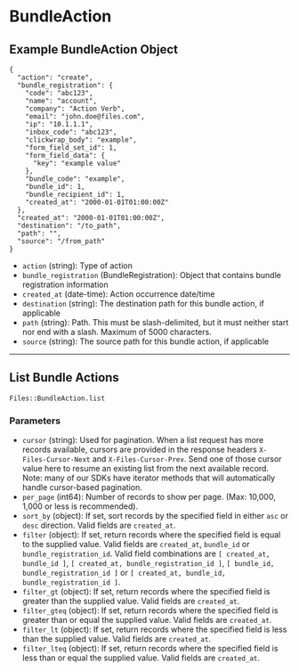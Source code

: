 # BundleAction

## Example BundleAction Object

```
{
  "action": "create",
  "bundle_registration": {
    "code": "abc123",
    "name": "account",
    "company": "Action Verb",
    "email": "john.doe@files.com",
    "ip": "10.1.1.1",
    "inbox_code": "abc123",
    "clickwrap_body": "example",
    "form_field_set_id": 1,
    "form_field_data": {
      "key": "example value"
    },
    "bundle_code": "example",
    "bundle_id": 1,
    "bundle_recipient_id": 1,
    "created_at": "2000-01-01T01:00:00Z"
  },
  "created_at": "2000-01-01T01:00:00Z",
  "destination": "/to_path",
  "path": "",
  "source": "/from_path"
}
```

* `action` (string): Type of action
* `bundle_registration` (BundleRegistration): Object that contains bundle registration information
* `created_at` (date-time): Action occurrence date/time
* `destination` (string): The destination path for this bundle action, if applicable
* `path` (string): Path. This must be slash-delimited, but it must neither start nor end with a slash. Maximum of 5000 characters.
* `source` (string): The source path for this bundle action, if applicable


---

## List Bundle Actions

```
Files::BundleAction.list
```

### Parameters

* `cursor` (string): Used for pagination.  When a list request has more records available, cursors are provided in the response headers `X-Files-Cursor-Next` and `X-Files-Cursor-Prev`.  Send one of those cursor value here to resume an existing list from the next available record.  Note: many of our SDKs have iterator methods that will automatically handle cursor-based pagination.
* `per_page` (int64): Number of records to show per page.  (Max: 10,000, 1,000 or less is recommended).
* `sort_by` (object): If set, sort records by the specified field in either `asc` or `desc` direction. Valid fields are `created_at`.
* `filter` (object): If set, return records where the specified field is equal to the supplied value. Valid fields are `created_at`, `bundle_id` or `bundle_registration_id`. Valid field combinations are `[ created_at, bundle_id ]`, `[ created_at, bundle_registration_id ]`, `[ bundle_id, bundle_registration_id ]` or `[ created_at, bundle_id, bundle_registration_id ]`.
* `filter_gt` (object): If set, return records where the specified field is greater than the supplied value. Valid fields are `created_at`.
* `filter_gteq` (object): If set, return records where the specified field is greater than or equal the supplied value. Valid fields are `created_at`.
* `filter_lt` (object): If set, return records where the specified field is less than the supplied value. Valid fields are `created_at`.
* `filter_lteq` (object): If set, return records where the specified field is less than or equal the supplied value. Valid fields are `created_at`.
